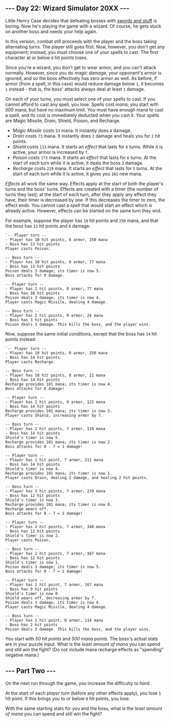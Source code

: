 ## --- Day 22: Wizard Simulator 20XX ---
Little Henry Case decides that defeating bosses with [swords and stuff](/day/21) is boring.  Now he's playing the game with a wizard.  Of course, he gets stuck on another boss and needs your help again.

In this version, combat still proceeds with the player and the boss taking alternating turns.  The player still goes first.  Now, however, you don't get any equipment; instead, you must choose one of your spells to cast.  The first character at or below `0` hit points loses.

Since you're a wizard, you don't get to wear armor, and you can't attack normally.  However, since you do *magic damage*, your opponent's armor is ignored, and so the boss effectively has zero armor as well.  As before, if armor (from a spell, in this case) would reduce damage below `1`, it becomes `1` instead - that is, the boss' attacks always deal at least `1` damage.

On each of your turns, you must select one of your spells to cast.  If you cannot afford to cast any spell, you lose.  Spells cost *mana*; you start with *500* mana, but have no maximum limit.  You must have enough mana to cast a spell, and its cost is immediately deducted when you cast it.  Your spells are Magic Missile, Drain, Shield, Poison, and Recharge.


 - *Magic Missile* costs `53` mana.  It instantly does `4` damage.
 - *Drain* costs `73` mana.  It instantly does `2` damage and heals you for `2` hit points.
 - *Shield* costs `113` mana.  It starts an *effect* that lasts for `6` turns.  While it is active, your armor is increased by `7`.
 - *Poison* costs `173` mana.  It starts an *effect* that lasts for `6` turns.  At the start of each turn while it is active, it deals the boss `3` damage.
 - *Recharge* costs `229` mana.  It starts an *effect* that lasts for `5` turns.  At the start of each turn while it is active, it gives you `101` new mana.

*Effects* all work the same way.  Effects apply at the start of both the player's turns and the boss' turns.  Effects are created with a timer (the number of turns they last); at the start of each turn, after they apply any effect they have, their timer is decreased by one.  If this decreases the timer to zero, the effect ends.  You cannot cast a spell that would start an effect which is already active.  However, effects can be started on the same turn they end.

For example, suppose the player has `10` hit points and `250` mana, and that the boss has `13` hit points and `8` damage:

```
`-- Player turn --
- Player has 10 hit points, 0 armor, 250 mana
- Boss has 13 hit points
Player casts Poison.

-- Boss turn --
- Player has 10 hit points, 0 armor, 77 mana
- Boss has 13 hit points
Poison deals 3 damage; its timer is now 5.
Boss attacks for 8 damage.

-- Player turn --
- Player has 2 hit points, 0 armor, 77 mana
- Boss has 10 hit points
Poison deals 3 damage; its timer is now 4.
Player casts Magic Missile, dealing 4 damage.

-- Boss turn --
- Player has 2 hit points, 0 armor, 24 mana
- Boss has 3 hit points
Poison deals 3 damage. This kills the boss, and the player wins.
````

Now, suppose the same initial conditions, except that the boss has `14` hit points instead:

```
`-- Player turn --
- Player has 10 hit points, 0 armor, 250 mana
- Boss has 14 hit points
Player casts Recharge.

-- Boss turn --
- Player has 10 hit points, 0 armor, 21 mana
- Boss has 14 hit points
Recharge provides 101 mana; its timer is now 4.
Boss attacks for 8 damage!

-- Player turn --
- Player has 2 hit points, 0 armor, 122 mana
- Boss has 14 hit points
Recharge provides 101 mana; its timer is now 3.
Player casts Shield, increasing armor by 7.

-- Boss turn --
- Player has 2 hit points, 7 armor, 110 mana
- Boss has 14 hit points
Shield's timer is now 5.
Recharge provides 101 mana; its timer is now 2.
Boss attacks for 8 - 7 = 1 damage!

-- Player turn --
- Player has 1 hit point, 7 armor, 211 mana
- Boss has 14 hit points
Shield's timer is now 4.
Recharge provides 101 mana; its timer is now 1.
Player casts Drain, dealing 2 damage, and healing 2 hit points.

-- Boss turn --
- Player has 3 hit points, 7 armor, 239 mana
- Boss has 12 hit points
Shield's timer is now 3.
Recharge provides 101 mana; its timer is now 0.
Recharge wears off.
Boss attacks for 8 - 7 = 1 damage!

-- Player turn --
- Player has 2 hit points, 7 armor, 340 mana
- Boss has 12 hit points
Shield's timer is now 2.
Player casts Poison.

-- Boss turn --
- Player has 2 hit points, 7 armor, 167 mana
- Boss has 12 hit points
Shield's timer is now 1.
Poison deals 3 damage; its timer is now 5.
Boss attacks for 8 - 7 = 1 damage!

-- Player turn --
- Player has 1 hit point, 7 armor, 167 mana
- Boss has 9 hit points
Shield's timer is now 0.
Shield wears off, decreasing armor by 7.
Poison deals 3 damage; its timer is now 4.
Player casts Magic Missile, dealing 4 damage.

-- Boss turn --
- Player has 1 hit point, 0 armor, 114 mana
- Boss has 2 hit points
Poison deals 3 damage. This kills the boss, and the player wins.
````

You start with *50 hit points* and *500 mana points*. The boss's actual stats are in your puzzle input. What is the *least amount of mana* you can spend and still win the fight?  (Do not include mana recharge effects as "spending" negative mana.)


## --- Part Two ---
On the next run through the game, you increase the difficulty to *hard*.

At the start of each *player turn* (before any other effects apply), you lose `1` hit point. If this brings you to or below `0` hit points, you lose.

With the same starting stats for you and the boss, what is the *least amount of mana* you can spend and still win the fight?


